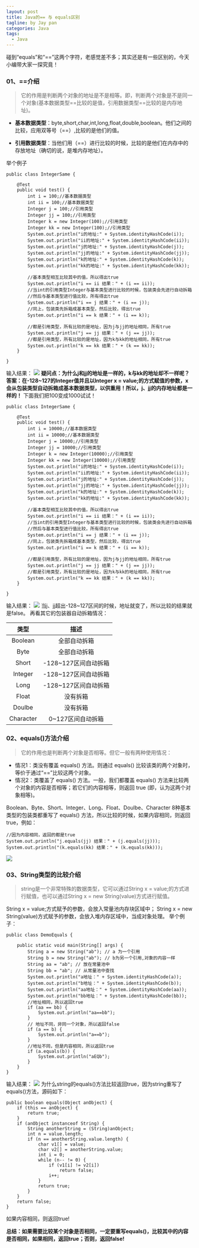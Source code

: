 ```yaml
---
layout: post
title: Java的== 与 equals区别
tagline: by Jay pan
categories: Java
tags: 
  - Java
---
```



碰到“equals”和“==”这两个字符，老感觉差不多；其实还是有一些区别的，今天小编带大家一探究竟！

<!--more-->

### 01、==介绍
> 它的作用是判断两个对象的地址是不是相等。即，判断两个对象是不是同一个对象(基本数据类型==比较的是值，引用数据类型==比较的是内存地址)。

* **基本数据类型**：byte,short,char,int,long,float,double,boolean。他们之间的比较，应用双等号（==）,比较的是他们的值。

* **引用数据类型**：当他们用（==）进行比较的时候，比较的是他们在内存中的存放地址（确切的说，是堆内存地址）。

举个例子
```
public class IntegerSame {

	@Test
	public void test() {
		int i = 100;//基本数据类型
		int ii = 100;//基本数据类型
		Integer j = 100;//引用类型
		Integer jj = 100;//引用类型
		Integer k = new Integer(100);//引用类型
		Integer kk = new Integer(100);//引用类型
		System.out.println("i的地址:" + System.identityHashCode(i));
		System.out.println("ii的地址:" + System.identityHashCode(ii));
		System.out.println("j的地址:" + System.identityHashCode(j));
		System.out.println("jj的地址:" + System.identityHashCode(jj));
		System.out.println("k的地址:" + System.identityHashCode(k));
		System.out.println("kk的地址:" + System.identityHashCode(kk));
		
		//基本类型相互比较其中的值，所以得出true
		System.out.println("i == ii 结果：" + (i == ii));
		//当int的引用类型Integer与基本类型进行比较的时候，包装类会先进行自动拆箱
		//然后与基本类型进行值比较，所有得出true
		System.out.println("i == j 结果：" + (i == j));
		//同上，包装类先拆箱成基本类型，然后比较，得出true
		System.out.println("i == k 结果：" + (i == k));
		
		//都是引用类型，所有比较的是地址，因为j与jj的地址相同，所有true
		System.out.println("j == jj 结果：" + (j == jj));
		//都是引用类型，所有比较的是地址，因为k与kk的地址相同，所有true
		System.out.println("k == kk 结果：" + (k == kk));
	}

}
```
输入结果：
![](/assets/images/2019/java/image-jay/9af6ea7c2a164f49bf82eec3db587b9a.jpg)
**疑问点：为什么j和jj的地址是一样的，k与kk的地址却不一样呢？**
**答案：在-128~127的Integer值并且以Integer x = value;的方式赋值的参数，x会从包装类型自动拆箱成基本数据类型，以供重用！所以，j、jj的内存地址都是一样的！**
下面我们把100变成1000试试！
```
public class IntegerSame {

	@Test
	public void test() {
		int i = 10000;//基本数据类型
		int ii = 10000;//基本数据类型
		Integer j = 10000;//引用类型
		Integer jj = 10000;//引用类型
		Integer k = new Integer(10000);//引用类型
		Integer kk = new Integer(10000);//引用类型
		System.out.println("i的地址:" + System.identityHashCode(i));
		System.out.println("ii的地址:" + System.identityHashCode(ii));
		System.out.println("j的地址:" + System.identityHashCode(j));
		System.out.println("jj的地址:" + System.identityHashCode(jj));
		System.out.println("k的地址:" + System.identityHashCode(k));
		System.out.println("kk的地址:" + System.identityHashCode(kk));
		
		//基本类型相互比较其中的值，所以得出true
		System.out.println("i == ii 结果：" + (i == ii));
		//当int的引用类型Integer与基本类型进行比较的时候，包装类会先进行自动拆箱
		//然后与基本类型进行值比较，所有得出true
		System.out.println("i == j 结果：" + (i == j));
		//同上，包装类先拆箱成基本类型，然后比较，得出true
		System.out.println("i == k 结果：" + (i == k));
		
		//都是引用类型，所有比较的是地址，因为j与jj的地址相同，所有true
		System.out.println("j == jj 结果：" + (j == jj));
		//都是引用类型，所有比较的是地址，因为k与kk的地址相同，所有true
		System.out.println("k == kk 结果：" + (k == kk));
	}

}
```
输入结果：
![](/assets/images/2019/java/image-jay/801dad9c1efe4b54835afc8e0fa92985.jpg)
当j、jj超出-128~127区间的时候，地址就变了，所以比较的结果就是false。
再看其它的包装器自动拆箱情况：

|类型|描述|
|:--:|:--:|
|Boolean |全部自动拆箱|
|Byte  |全部自动拆箱|
|Short|-128~127区间自动拆箱|
|Integer|-128~127区间自动拆箱|
|Long |-128~127区间自动拆箱|
|Float  |没有拆箱|
|Doulbe  |没有拆箱|
|Character  |0~127区间自动拆箱|
### 02、equals()方法介绍
> 它的作用也是判断两个对象是否相等。但它一般有两种使用情况：

* 情况1：类没有覆盖 equals() 方法。则通过 equals() 比较该类的两个对象时，等价于通过“==”比较这两个对象。
* 情况2：类覆盖了 equals() 方法。一般，我们都覆盖 equals() 方法来比较两个对象的内容是否相等；若它们的内容相等，则返回 true (即，认为这两个对象相等)。

Boolean、Byte、Short、Integer、Long、Float、Doulbe、Character 8种基本类型的包装类都重写了 equals() 方法，所以比较的时候，如果内容相同，则返回 true，例如：
```
//因为内容相同，返回的都是true
System.out.println("j.equals(jj) 结果：" + (j.equals(jj)));
System.out.println("(k.equals(kk) 结果：" + (k.equals(kk)));
```
![](/assets/images/2019/java/image-jay/c273d4d1e12849d1806bed1bf6817ccc.jpg)

### 03、String类型的比较介绍
> string是一个非常特殊的数据类型，它可以通过String x = value;的方式进行赋值，也可以通过String x = new String(value)方式进行赋值。

String x = value;方式赋予的参数，会放入常量池内存块区域中；
String x = new String(value)方式赋予的参数，会放入堆内存区域中，当成对象处理。
举个例子：
```
public class DemoEquals {

	public static void main(String[] args) {
		String a = new String("ab"); // a 为一个引用
		String b = new String("ab"); // b为另一个引用,对象的内容一样
		String aa = "ab"; // 放在常量池中
		String bb = "ab"; // 从常量池中查找
		System.out.println("a地址：" + System.identityHashCode(a));
		System.out.println("b地址：" + System.identityHashCode(b));
		System.out.println("aa地址：" + System.identityHashCode(aa));
		System.out.println("bb地址：" + System.identityHashCode(bb));
		//地址相同，所以返回true
		if (aa == bb) {
			System.out.println("aa==bb");
		}
		// 地址不同，非同一个对象，所以返回false
		if (a == b) {
			System.out.println("a==b");
		}
		//地址不同，但是内容相同，所以返回true
		if (a.equals(b)) {
			System.out.println("aEQb");
		}
	}
}
```
输入结果：
![](/assets/images/2019/java/image-jay/0afd2698effc47a3a7994c349b673aed.jpg)
为什么string的equals()方法比较返回true，因为string重写了equals()方法，源码如下：
```
public boolean equals(Object anObject) {
    if (this == anObject) {
        return true;
    }
    if (anObject instanceof String) {
        String anotherString = (String)anObject;
        int n = value.length;
        if (n == anotherString.value.length) {
            char v1[] = value;
            char v2[] = anotherString.value;
            int i = 0;
            while (n-- != 0) {
                if (v1[i] != v2[i])
                    return false;
                i++;
            }
            return true;
        }
    }
    return false;
}
```
如果内容相同，则返回true!

**总结：如果需要比较某个对象是否相同，一定要重写equals()，比较其中的内容是否相同，如果相同，返回true；否则，返回false!**
